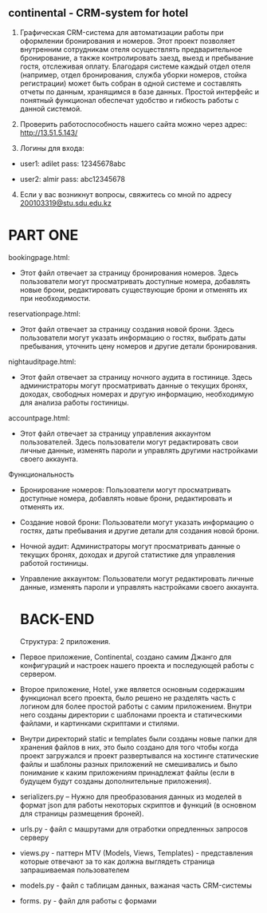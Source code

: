 ## continental - CRM-system for hotel

1. Графическая CRM-система для автоматизации работы при оформлении бронирования и номеров. Этот проект позволяет внутренним сотрудникам отеля осуществлять предварительное бронирование, а также контролировать заезд, выезд и пребывание гостя, отслеживая оплату. Благодаря системе каждый отдел отеля (например, отдел бронирования, служба уборки номеров, стойка регистрации) может быть собран в одной системе и составлять отчеты по данным, хранящимся в базе данных. Простой интерфейс и понятный функционал обеспечат удобство и гибкость работы с данной системой.


2. Проверить работоспособность нашего сайта можно через адрес: http://13.51.5.143/
3. Логины для входа:
   
- user1: adilet
pass: 12345678abc

- user2: almir
pass: abc12345678

4. Если у вас возникнут вопросы, свяжитесь со мной по адресу 200103319@stu.sdu.edu.kz

# PART ONE

bookingpage.html:
   - Этот файл отвечает за страницу бронирования номеров. Здесь пользователи могут просматривать доступные номера, добавлять новые брони, редактировать существующие брони и отменять их при необходимости.
     
reservationpage.html:
   - Этот файл отвечает за страницу создания новой брони. Здесь пользователи могут указать информацию о гостях, выбрать даты пребывания, уточнить цену номеров и другие детали бронирования.

nightauditpage.html:
   - Этот файл отвечает за страницу ночного аудита в гостинице. Здесь администраторы могут просматривать данные о текущих бронях, доходах, свободных номерах и другую информацию, необходимую для анализа работы гостиницы.

accountpage.html:
   - Этот файл отвечает за страницу управления аккаунтом пользователей. Здесь пользователи могут редактировать свои личные данные, изменять пароли и управлять другими настройками своего аккаунта.

Функциональность
- Бронирование номеров: Пользователи могут просматривать доступные номера, добавлять новые брони, редактировать и отменять их.
- Создание новой брони: Пользователи могут указать информацию о гостях, даты пребывания и другие детали для создания новой брони.
- Ночной аудит: Администраторы могут просматривать данные о текущих бронях, доходах и другой статистике для управления работой гостиницы.
- Управление аккаунтом: Пользователи могут редактировать личные данные, изменять пароли и управлять настройками своего аккаунта.

  # BACK-END

  Структура: 2 приложения. 
- Первое приложение, Continental, создано самим Джанго для конфигураций и настроек нашего проекта и последующей работы с сервером. 
- Второе приложение, Hotel, уже является основным содержашим функционал всего проекта, было решено не разделять часть с логином для более простой работы с самим приложением. Внутри него созданы директории с шаблонами проекта и статическими файлами, и картинками скриптами и стилями.
-	Внутри директорий static и templates были созданы новые папки для хранения файлов в них, это было создано для того чтобы когда проект загружался и проект развертывался на хостинге статические файлы и шаблоны разных приложений не смешивались и было понимание к каким приложениям принадлежат файлы (если в будущем будут созданы дополнительные приложения). 
- serializers.py – Нужно для преобразования данных из моделей в формат json для работы некоторых скриптов и функций (в основном для страницы размещения броней).
- urls.py - файл с машрутами для отработки опредленных запросов серверу
- views.py - паттерн MTV (Models, Views, Templates) - представления которые отвечают за то как должна выглядеть страница запрашиваемая пользователем 
- models.py - файл с таблицам данных, важаная часть CRM-системы
- forms. py - файл для работы с формами

   
